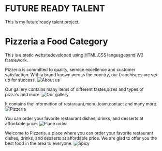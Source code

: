 <h1>FUTURE READY TALENT</h1>

This is my future ready talent project.

<h1>Pizzeria a Food  Category</h1>

This is a static websitedeveloped using HTML,CSS languagesand W3 framework.

Pizzeria is committed to quality, service excellence and customer satisfaction. With a brand known across the country, our franchisees are set up for success. 
![About us](https://user-images.githubusercontent.com/113357935/190213520-87492004-62e6-48af-bbf3-5e232c2687ee.png)

Our gallery contains many items of different tastes,sizes and types of pizza's and more.
![Our gallery](https://user-images.githubusercontent.com/113357935/190213536-0f7bdedb-71de-4171-ad29-8dd33596bd5e.png)

It contains the information of restaraunt,menu,team,contact and many more.
![Pizzeria](https://user-images.githubusercontent.com/113357935/190213549-daae3eb8-ff81-4d36-b99d-3e4790595d35.png)

You can order your favorite restaurant dishes, drinks, and desserts at affordable price.
![Place order](https://user-images.githubusercontent.com/113357935/190213562-57192f81-10dc-487e-ad32-c98790c829c0.png)

Welcome to Pizzeria, a place where you can order your favorite restaurant dishes, drinks, and desserts at affordable price. We are glad to offer you the best food in the area to everyone.
![Spicy](https://user-images.githubusercontent.com/113357935/190213577-c3d186b9-832d-4d96-820f-27a5ef5a6eaf.png)
